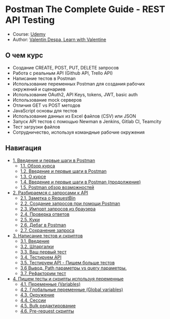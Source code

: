 # Postman The Complete Guide - REST API Testing

- Course: [Udemy](https://www.udemy.com/course/postman-the-complete-guide/)
- Author: [Valentin Despa, Learn with Valentine](https://www.udemy.com/course/postman-the-complete-guide/#instructor-1)

## О чем курс

- Создание CREATE, POST, PUT, DELETE запросов
- Работа с реальным API (Github API, Trello API)
- Написание тестов в Postman
- Использование переменных Postman для создания рабочих окружений и сценариев 
- Использование OAuth2, API Keys, tokens, JWT, basic auth
- Использование mock серверов
- Отличия GET vs POST методов
- JavaScript основы для тестов
- Использование данных из Excel файлов (CSV) или JSON
- Запуск API тестов с помощью Newman в Jenkins, Gitlab CI, Teamcity
- Тест загрузки файлов
- Сотрудничество, используя командные рабочие окружения

## Навигация

- [1. Введение и первые шаги в Postman](./docs/1.%20Introduction%20and%20first%20steps%20in%20Postman)
  - [1.1. Обзор курса](./docs/1.%20Introduction%20and%20first%20steps%20in%20Postman/1.1.%20Course%20overview)
  - [1.2. Введение и первые шаги в Postman](./docs/1.%20Introduction%20and%20first%20steps%20in%20Postman/1.2.%20Introduction%20and%20first%20steps%20in%20Postman)
  - [1.3. О курсе](./docs/1.%20Introduction%20and%20first%20steps%20in%20Postman/1.3.%20About%20this%20course)
  - [1.4. Введение и первые шаги в Postman (продолжение)](./docs/1.%20Introduction%20and%20first%20steps%20in%20Postman/1.4.%20Introduction%20and%20first%20steps%20in%20Postman%20(continued))
  - [1.5. Postman обзор возможностей](./docs/1.%20Introduction%20and%20first%20steps%20in%20Postman/1.5.%20The%20Postman%20Landscape)
- [2. Разбираемся с запросами к API](./docs/2.%20Creating%20with%20API%20requests)
  - [2.1. Заметка о RequestBin](./docs/2.%20Creating%20with%20API%20requests/2.1.%20Note%20about%20requestbin)
  - [2.2. Создание запросов при помощи Postman](./docs/2.%20Creating%20with%20API%20requests/2.2.%20Creating%20Requests%20with%20Postman)
  - [2.3. Импорт запросов из браузера](./docs/2.%20Creating%20with%20API%20requests/2.3.%20Importing%20request%20from%20your%20browser)
  - [2.4. Проверка ответов](./docs/2.%20Creating%20with%20API%20requests/2.4.%20Inspecting%20responses)
  - [2.5. Куки](./docs/2.%20Creating%20with%20API%20requests/2.5.%20Cookies)
  - [2.6. Дебаг в Postman](./docs/2.%20Creating%20with%20API%20requests/2.6.%20Troubleshooting)
  - [2.7. Сохранение запроса](./docs/2.%20Creating%20with%20API%20requests/2.7.%20Saving%20requests)
- [3. Написание тестов и скриптов](./docs/3.%20Writing%20tests%20and%20scripts)
  - [3.1. Введение](./docs/3.%20Writing%20tests%20and%20scripts/3.1.%20Introduction)
  - [3.2. Шпаргалки](./docs/3.%20Writing%20tests%20and%20scripts/3.2.%20Cheatsheet)
  - [3.3. Ваш первый тест](./docs/3.%20Writing%20tests%20and%20scripts/3.3.%20Your%20first%20test)
  - [3.4. Тестируем API](./docs/3.%20Writing%20tests%20and%20scripts/3.4.%20Testing%20an%20API)
  - [3.5. Тестируем API - Пишем больше тестов](./docs/3.%20Writing%20tests%20and%20scripts/3.5.%20Testing%20an%20API%20-%20Writing%20more%20tests)
  - [3.6 Вывод. Path параметры vs query параметры.](./docs/3.%20Writing%20tests%20and%20scripts/3.6.%20Recap%20Path%20parameters%20vs%20query%20parameters)
  - [3.7. Рефакторим тест](./docs/3.%20Writing%20tests%20and%20scripts/3.7.%20Refactoring%20Tests)
- [4. Пишем тесты и скрипты используя переменные](./docs/4.%20Writing%20tests%20and%20scripts%20using%20variables)
  - [4.1. Переменные (Variables)](./docs/4.%20Writing%20tests%20and%20scripts%20using%20variables/4.1.%20Variables)
  - [4.2. Глобальные переменные (Global variables)](./docs/4.%20Writing%20tests%20and%20scripts%20using%20variables/4.2.%20Global%20variables)
  - [4.3. Окружение](./docs/4.%20Writing%20tests%20and%20scripts%20using%20variables/4.3.%20Environment)
  - [4.4. Сессии](./docs/4.%20Writing%20tests%20and%20scripts%20using%20variables/4.4.%20Session%20variables%20(new%20in%20Postman%206.2!))
  - [4.5. Bulk редактирование](./docs/4.%20Writing%20tests%20and%20scripts%20using%20variables/4.5.%20Bulk%20editing%20removed%20new%20in%20Postman%206.2!)
  - [4.6. Pre-request скрипты](./docs/4.%20Writing%20tests%20and%20scripts%20using%20variables/4.6.%20Pre-request%20scripts)
